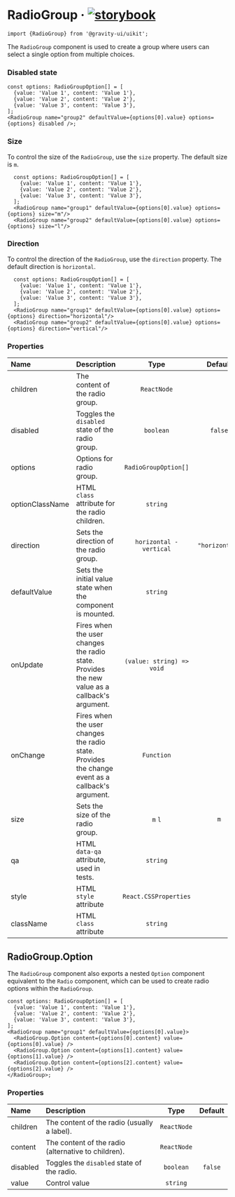 <!--GITHUB_BLOCK-->

# RadioGroup &middot; [![storybook](https://img.shields.io/badge/Storybook-RadioGroup-3bc935)](https://preview.gravity-ui.com/uikit/?path=/docs/components-inputs-radiogroup--docs)

<!--/GITHUB_BLOCK-->

```tsx
import {RadioGroup} from '@gravity-ui/uikit';
```

The `RadioGroup` component is used to create a group where users can select a single option from multiple choices.

### Disabled state

<!--LANDING_BLOCK

<ExampleBlock
  code={`
const options: RadioGroupOption[] = [
  {value: 'Value 1', content: 'Value 1'},
  {value: 'Value 2', content: 'Value 2'},
  {value: 'Value 3', content: 'Value 3'},
];
<RadioGroup name="group2" defaultValue={options[0].value} options={options} disabled/>
`}
>
  <UIKit.RadioGroup name="group2" defaultValue="Value 1" options={
    [
      {value: 'Value 1', content: 'Value 1'},
      {value: 'Value 2', content: 'Value 2'},
      {value: 'Value 3', content: 'Value 3'},
    ]
  } disabled/>
</ExampleBlock>

LANDING_BLOCK-->

<!--GITHUB_BLOCK-->

```tsx
const options: RadioGroupOption[] = [
  {value: 'Value 1', content: 'Value 1'},
  {value: 'Value 2', content: 'Value 2'},
  {value: 'Value 3', content: 'Value 3'},
];
<RadioGroup name="group2" defaultValue={options[0].value} options={options} disabled />;
```

<!--/GITHUB_BLOCK-->

### Size

To control the size of the `RadioGroup`, use the `size` property. The default size is `m`.

<!--LANDING_BLOCK

<ExampleBlock
  code={`
const options: RadioGroupOption[] = [
  {value: 'Value 1', content: 'Value 1'},
  {value: 'Value 2', content: 'Value 2'},
  {value: 'Value 3', content: 'Value 3'},
];
<RadioGroup name="group1" defaultValue={options[0].value} options={options} size="m"/>
<RadioGroup name="group2" defaultValue={options[0].value} options={options} size="l"/>
`}
>
  <UIKit.RadioGroup name="group1" defaultValue="Value 1" options={
    [
      {value: 'Value 1', content: 'Value 1'},
      {value: 'Value 2', content: 'Value 2'},
      {value: 'Value 3', content: 'Value 3'},
    ]
  } size="m"/>
  <UIKit.RadioGroup name="group2" defaultValue="Value 1" options={
    [
      {value: 'Value 1', content: 'Value 1'},
      {value: 'Value 2', content: 'Value 2'},
      {value: 'Value 3', content: 'Value 3'},
    ]
  } size="l"/>
</ExampleBlock>

LANDING_BLOCK-->

<!--GITHUB_BLOCK-->

```tsx
  const options: RadioGroupOption[] = [
    {value: 'Value 1', content: 'Value 1'},
    {value: 'Value 2', content: 'Value 2'},
    {value: 'Value 3', content: 'Value 3'},
  ];
  <RadioGroup name="group1" defaultValue={options[0].value} options={options} size="m"/>
  <RadioGroup name="group2" defaultValue={options[0].value} options={options} size="l"/>
```

<!--/GITHUB_BLOCK-->

### Direction

To control the direction of the `RadioGroup`, use the `direction` property. The default direction is `horizontal`.

<!--LANDING_BLOCK

<ExampleBlock
  code={`
const options: RadioGroupOption[] = [
  {value: 'Value 1', content: 'Value 1'},
  {value: 'Value 2', content: 'Value 2'},
  {value: 'Value 3', content: 'Value 3'},
];
<RadioGroup name="group1" defaultValue={options[0].value} options={options} direction="horizontal"/>
<RadioGroup name="group2" defaultValue={options[0].value} options={options} direction="vertical"/>
`}
>
  <UIKit.RadioGroup name="group1" defaultValue="Value 1" options={
    [
      {value: 'Value 1', content: 'Value 1'},
      {value: 'Value 2', content: 'Value 2'},
      {value: 'Value 3', content: 'Value 3'},
    ]
  } direction="horizontal"/>
  <UIKit.RadioGroup name="group2" defaultValue="Value 1" options={
    [
      {value: 'Value 1', content: 'Value 1'},
      {value: 'Value 2', content: 'Value 2'},
      {value: 'Value 3', content: 'Value 3'},
    ]
  } direction="vertical"/>
</ExampleBlock>

LANDING_BLOCK-->

<!--GITHUB_BLOCK-->

```tsx
  const options: RadioGroupOption[] = [
    {value: 'Value 1', content: 'Value 1'},
    {value: 'Value 2', content: 'Value 2'},
    {value: 'Value 3', content: 'Value 3'},
  ];
  <RadioGroup name="group1" defaultValue={options[0].value} options={options} direction="horizontal"/>
  <RadioGroup name="group2" defaultValue={options[0].value} options={options} direction="vertical"/>
```

<!--/GITHUB_BLOCK-->

### Properties

| Name            | Description                                                                                      |           Type            |    Default     |
| :-------------- | :----------------------------------------------------------------------------------------------- | :-----------------------: | :------------: |
| children        | The content of the radio group.                                                                  |        `ReactNode`        |                |
| disabled        | Toggles the `disabled` state of the radio group.                                                 |         `boolean`         |    `false`     |
| options         | Options for radio group.                                                                         |   `RadioGroupOption[]`    |                |
| optionClassName | HTML `class` attribute for the radio children.                                                   |         `string`          |                |
| direction       | Sets the direction of the radio group.                                                           |  `horizontal - vertical`  | `"horizontal"` |
| defaultValue    | Sets the initial value state when the component is mounted.                                      |         `string`          |                |
| onUpdate        | Fires when the user changes the radio state. Provides the new value as a callback's argument.    | `(value: string) => void` |                |
| onChange        | Fires when the user changes the radio state. Provides the change event as a callback's argument. |        `Function`         |                |
| size            | Sets the size of the radio group.                                                                |          `m` `l`          |      `m`       |
| qa              | HTML `data-qa` attribute, used in tests.                                                         |         `string`          |                |
| style           | HTML `style` attribute                                                                           |   `React.CSSProperties`   |                |
| className       | HTML `class` attribute                                                                           |         `string`          |                |

## RadioGroup.Option

The `RadioGroup` component also exports a nested `Option` component equivalent to the `Radio` component, which can be used to create radio options within the `RadioGroup`.

<!--LANDING_BLOCK

<ExampleBlock
  code={`
const options: RadioGroupOption[] = [
  {value: 'Value 1', content: 'Value 1'},
  {value: 'Value 2', content: 'Value 2'},
  {value: 'Value 3', content: 'Value 3'},
];
<RadioGroup name="group1" defaultValue={options[0].value}>
  <RadioGroup.Option content={options[0].content} value={options[0].value} />
  <RadioGroup.Option content={options[1].content} value={options[1].value} />
  <RadioGroup.Option content={options[2].content} value={options[2].value} />
</RadioGroup>
`}
>
<UIKit.RadioGroup name="group1" defaultValue="Value 1">
  <UIKit.RadioGroup.Option content="Value 1" value="Value 1" />
  <UIKit.RadioGroup.Option content="Value 2" value="Value 2" />
  <UIKit.RadioGroup.Option content="Value 3" value="Value 3" />
</UIKit.RadioGroup>
</ExampleBlock>

LANDING_BLOCK-->

<!--GITHUB_BLOCK-->

```tsx
const options: RadioGroupOption[] = [
  {value: 'Value 1', content: 'Value 1'},
  {value: 'Value 2', content: 'Value 2'},
  {value: 'Value 3', content: 'Value 3'},
];
<RadioGroup name="group1" defaultValue={options[0].value}>
  <RadioGroup.Option content={options[0].content} value={options[0].value} />
  <RadioGroup.Option content={options[1].content} value={options[1].value} />
  <RadioGroup.Option content={options[2].content} value={options[2].value} />
</RadioGroup>;
```

<!--/GITHUB_BLOCK-->

### Properties

| Name     | Description                                         |    Type     | Default |
| :------- | :-------------------------------------------------- | :---------: | :-----: |
| children | The content of the radio (usually a label).         | `ReactNode` |         |
| content  | The content of the radio (alternative to children). | `ReactNode` |         |
| disabled | Toggles the `disabled` state of the radio.          |  `boolean`  | `false` |
| value    | Control value                                       |  `string`   |         |
